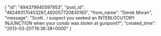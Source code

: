 {
   "id": "494379840597953",
   "post_id": "462493170453287_492057720830165",
   "from_name": "Derek Moran",
   "message": "Scott.. i suspect you seeked an INTERLOCUTORY INJUNCTION when your condo was stolen at gunpoint?",
   "created_time": "2013-03-20T19:36:38+0000"
 }

